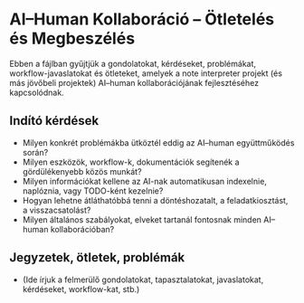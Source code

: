 # AI–Human Kollaboráció – Ötletelés és Megbeszélés

Ebben a fájlban gyűjtjük a gondolatokat, kérdéseket, problémákat, workflow-javaslatokat és ötleteket, amelyek a note interpreter projekt (és más jövőbeli projektek) AI–human kollaborációjának fejlesztéséhez kapcsolódnak.

## Indító kérdések
- Milyen konkrét problémákba ütköztél eddig az AI–human együttműködés során?
- Milyen eszközök, workflow-k, dokumentációk segítenék a gördülékenyebb közös munkát?
- Milyen információkat kellene az AI-nak automatikusan indexelnie, naplóznia, vagy TODO-ként kezelnie?
- Hogyan lehetne átláthatóbbá tenni a döntéshozatalt, a feladatkiosztást, a visszacsatolást?
- Milyen általános szabályokat, elveket tartanál fontosnak minden AI–human kollaborációban?

## Jegyzetek, ötletek, problémák
- (Ide írjuk a felmerülő gondolatokat, tapasztalatokat, javaslatokat, kérdéseket, workflow-kat, stb.) 